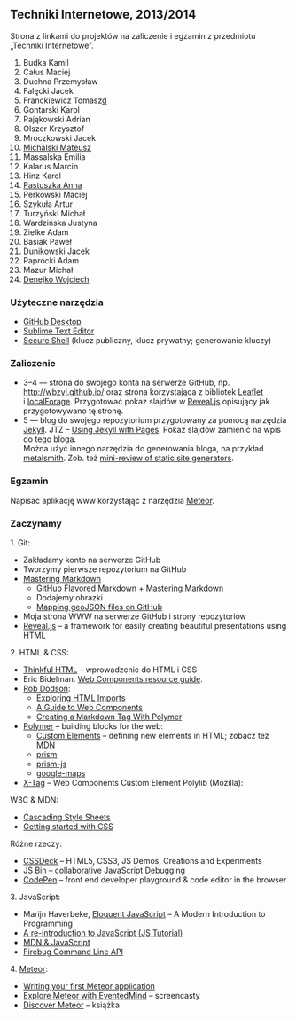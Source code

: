 ## Techniki Internetowe, 2013/2014

Strona z linkami do projektów na zaliczenie i egzamin z przedmiotu „Techniki Internetowe”.

1. Budka Kamil
1. Całus Maciej
1. Duchna Przemysław
1. Falęcki Jacek
1. Franckiewicz Tomasz[d]
1. Gontarski Karol
1. Pająkowski Adrian
1. Olszer Krzysztof
1. Mroczkowski Jacek
1. [Michalski Mateusz][c]
1. Massalska Emilia
1. Kalarus Marcin
1. Hinz Karol
1. [Pastuszka Anna][a]
1. Perkowski Maciej
1. Szykuła Artur
1. Turzyński Michał
1. Wardzińska Justyna
1. Zielke Adam
1. Basiak Paweł
1. Dunikowski Jacek
1. Paprocki Adam
1. Mazur Michał
1. [Denejko Wojciech][b]


### Użyteczne narzędzia

- [GitHub Desktop](http://windows.github.com/)
- [Sublime Text Editor](http://www.sublimetext.com/)
- [Secure Shell](http://en.wikipedia.org/wiki/Secure_Shell)
  (klucz publiczny, klucz prywatny; generowanie kluczy)


### Zaliczenie

* 3–4 — strona do swojego konta na serwerze GitHub, np.
  http://wbzyl.github.io/
  oraz strona korzystająca z bibliotek [Leaflet](http://leafletjs.com/)
  i [localForage](https://github.com/mozilla/localForage).
  Przygotować pokaz slajdów w [Reveal.js](http://lab.hakim.se/reveal-js/)
  opisujący jak przygotowywano tę stronę.
* 5 — blog do swojego repozytorium przygotowany za pomocą narzędzia
  [Jekyll](http://jekyllrb.com/). JTZ –
  [Using Jekyll with Pages](https://help.github.com/articles/using-jekyll-with-pages).
  Pokaz slajdów zamienić na wpis do tego bloga.<br>
  Można użyć innego narzędzia do generowania bloga, na przykład
  [metalsmith](https://github.com/segmentio/metalsmith).
  Zob. też [mini-review of static site generators](https://github.com/skx/static-site-generators).


### Egzamin

Napisać aplikację www korzystając z narzędzia [Meteor](https://www.meteor.com/).


### Zaczynamy

1\. Git:

- Zakładamy konto na serwerze GitHub
- Tworzymy pierwsze repozytorium na GitHub
- [Mastering Markdown](http://daringfireball.net/projects/markdown/syntax)
  - [GitHub Flavored Markdown](http://guides.github.com/overviews/mastering-markdown/) +
    [Mastering Markdown](http://guides.github.com/overviews/mastering-markdown/)
  - Dodajemy obrazki
  - [Mapping geoJSON files on GitHub](https://help.github.com/articles/mapping-geojson-files-on-github)
- Moja strona WWW na serwerze GitHub i strony repozytoriów
- [Reveal.js](https://github.com/hakimel/reveal.js) –
  a framework for easily creating beautiful presentations using HTML

2\. HTML & CSS:

- [Thinkful HTML](https://github.com/h5c3j/thinkful-html) –
  wprowadzenie do HTML i CSS
- Eric Bidelman.
  [Web Components resource guide](https://gist.github.com/ebidel/6314025).
- [Rob Dodson](http://robdodson.me/blog/):
  * [Exploring HTML Imports](http://robdodson.me/blog/2013/08/20/exploring-html-imports/)
  * [A Guide to Web Components](http://css-tricks.com/modular-future-web-components/)
  * [Creating a Markdown Tag With Polymer](http://robdodson.me/blog/2013/10/02/creating-a-markdown-tag-with-polymer/)
- [Polymer](http://www.polymer-project.org/) – building blocks for the web:
  * [Custom Elements](http://www.html5rocks.com/en/tutorials/webcomponents/customelements/) –
    defining new elements in HTML;
    zobacz też [MDN](https://developer.mozilla.org/en-US/Apps/Tools_and_frameworks/Custom_elements)
  * [prism](http://prismjs.com/)
  * [prism-js](https://github.com/addyosmani/prism-js)
  * [google-maps](https://github.com/eduardolundgren/google-maps-element)
- [X-Tag](http://www.x-tags.org/) – Web Components Custom Element Polylib (Mozilla):

W3C & MDN:

- [Cascading Style Sheets](http://www.w3.org/Style/CSS/)
- [Getting started with CSS](https://developer.mozilla.org/en-US/docs/Web/Guide/CSS/Getting_started)

Różne rzeczy:

- [CSSDeck](http://cssdeck.com/) – HTML5, CSS3, JS Demos, Creations and Experiments
- [JS Bin](http://jsbin.com/) – collaborative JavaScript Debugging
- [CodePen](http://codepen.io/) – front end developer playground & code editor in the browser

3\. JavaScript:

- Marijn Haverbeke, [Eloquent JavaScript](http://eloquentjavascript.net/) –
  A Modern Introduction to Programming
- [A re-introduction to JavaScript (JS Tutorial)](https://developer.mozilla.org/en-US/docs/Web/JavaScript/A_re-introduction_to_JavaScript)
- [MDN & JavaScript](https://developer.mozilla.org/en-US/docs/Web/JavaScript)
- [Firebug Command Line API](https://getfirebug.com/wiki/index.php/Command_Line_API)

4\. [Meteor](https://www.meteor.com/):

- [Writing your first Meteor application](http://sebastiandahlgren.se/2013/07/17/tutorial-writing-your-first-metor-application/)
- [Explore Meteor with EventedMind](https://www.eventedmind.com/) – screencasty
- [Discover Meteor](http://book.discovermeteor.com/) – książka


[a]:http://apastuszka.github.io/wizytowka
[b]:http://wdenejko.github.com
[c]:http://matismatis93.github.io/techint
[d]:http://tomasz.fr
